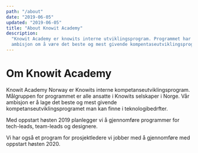 ```yaml
---
path: "/about"
date: "2019-06-05"
updated: "2019-06-05"
title: "About Knowit Academy"
description:
  "Knowit Academy er knowits interne utviklingsprogram. Programmet har som
  ambisjon om å være det beste og mest givende kompentaseutviklingsprogrammet."
---
```


# Om Knowit Academy

Knowit Academy Norway er Knowits interne kompetanseutviklingsprogram.
Målgruppen for programmet er alle ansatte i Knowits selskaper i Norge. Vår
ambisjon er å lage det beste og mest givende kompetanseutviklingsprogramet man
kan finne i teknologibedrfter.

Med oppstart høsten 2019 planlegger vi å gjennomføre programmer for
tech-leads, team-leads og designere.

Vi har også et program for prosjektledere vi jobber med å gjennomføre med
oppstart høsten 2020.
